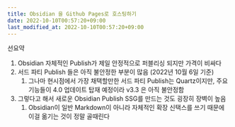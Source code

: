 ```yaml
---
title: Obsidian 을 Github Pages로 호스팅하기
date: 2022-10-10T00:57:20+09:00
last_modified_at: 2022-10-10T00:57:20+09:00
---
```


선요약

1. Obsidian 자체적인 Publish가 제일 안정적으로 퍼블리싱 되지만 가격이 비싸다
2. 서드 파티 Publish 들은 아직 불안정한 부분이 많음 (2022년 10월 6일 기준)
	1. 그나마 현시점에서 가장 채택할만한 서드 파티 Publish는 Quartz이지만, 주요 기능들이 4.0 업데이트 탑재 예정이라 v3.3 은 아직 불안정함
3. 그렇다고 해서 새로운 Obsidian Publish SSG를 만드는 것도 굉장히 장벽이 높음
	1. Obsidian이 일반 Markdown이 아니라 자체적인 확장 신택스를 쓰기 때문에 이걸 옮기는 것이 정말 골때린다

